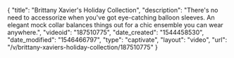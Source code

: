 {
    "title": "Brittany Xavier's Holiday Collection",
    "description": "There's no need to accessorize when you've got eye-catching balloon sleeves. An elegant mock collar balances things out for a chic ensemble you can wear anywhere.",
    "videoid": "187510775",
    "date_created": "1544458530",
    "date_modified": "1546466797",
    "type": "captivate",
    "layout": "video",
    "url": "\/v\/brittany-xaviers-holiday-collection\/187510775"
}